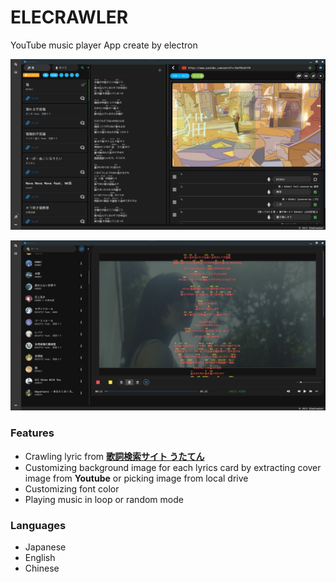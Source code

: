 # ELECRAWLER

YouTube music player App create by electron


![image](https://github.com/nano80126/elecrawler/blob/electron-v12/search.png)

![image](https://github.com/nano80126/elecrawler/blob/electron-v12/board.png)

### Features
* Crawling lyric from **[歌詞検索サイト うたてん](https://utaten.com/)**
* Customizing background image for each lyrics card by extracting cover image from **Youtube** or picking image from local drive 
* Customizing font color
* Playing music in loop or random mode

### Languages
- Japanese
- English
- Chinese
